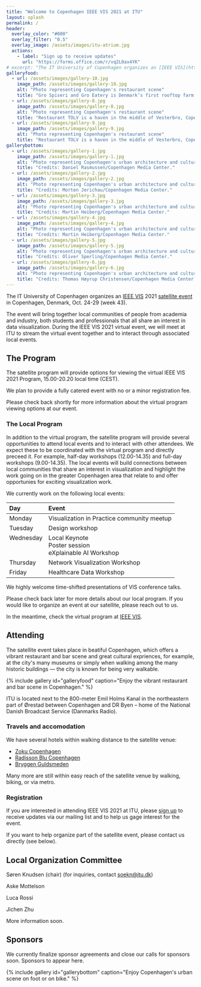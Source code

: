 ```yaml
---
title: "Welcome to Copenhagen IEEE VIS 2021 at ITU"
layout: splash
permalink: /
header:
  overlay_color: "#000"
  overlay_filter: "0.5"
  overlay_image: /assets/images/itu-atrium.jpg
  actions:
    - label: "Sign up to receive updates"
      url: "https://forms.office.com/r/vq2L0ax4YK"
# excerpt: "The IT University of Copenhagen organizes an [IEEE VIS](http://ieeevis.org/) 2021 [satellite event](http://ieeevis.org/year/2021/info/call-participation/satellite) in Copenhagen from Oct. 24-29"
galleryfood:
  - url: /assets/images/gallery-10.jpg
    image_path: /assets/images/gallery-10.jpg
    alt: "Photo representing Copenhagen's restaurant scene"
    title: "Gro Spiseri and Gro Eatery is Denmark’s first rooftop farm and restaurant. Credits: Anders Hviid-Haglund/Copenhagen Media Center."
  - url: /assets/images/gallery-8.jpg
    image_path: /assets/images/gallery-8.jpg
    alt: "Photo representing Copenhagen's restaurant scene"
    title: "Restaurant TOLV is a haven in the middle of Vesterbro, Copenhagen. Credits: Daniel Rasmussen/Copenhagen Media Center."
  - url: /assets/images/gallery-9.jpg
    image_path: /assets/images/gallery-9.jpg
    alt: "Photo representing Copenhagen's restaurant scene"
    title: "Restaurant TOLV is a haven in the middle of Vesterbro, Copenhagen. Credits: Daniel Rasmussen/Copenhagen Media Center."
gallerybottom:
  - url: /assets/images/gallery-1.jpg
    image_path: /assets/images/gallery-1.jpg
    alt: "Photo representing Copenhagen's urban architecture and culture scene"
    title: "Credits: Daniel Rasmussen/Copenhagen Media Center."
  - url: /assets/images/gallery-2.jpg
    image_path: /assets/images/gallery-2.jpg
    alt: "Photo representing Copenhagen's urban architecture and culture scene"
    title: "Credits: Morten Jerichau/Copenhagen Media Center."
  - url: /assets/images/gallery-3.jpg
    image_path: /assets/images/gallery-3.jpg
    alt: "Photo representing Copenhagen's urban architecture and culture scene"
    title: "Credits: Martin Heiberg/Copenhagen Media Center."
  - url: /assets/images/gallery-4.jpg
    image_path: /assets/images/gallery-4.jpg
    alt: "Photo representing Copenhagen's urban architecture and culture scene"
    title: "Credits: Martin Heiberg/Copenhagen Media Center."
  - url: /assets/images/gallery-5.jpg
    image_path: /assets/images/gallery-5.jpg
    alt: "Photo representing Copenhagen's urban architecture and culture scene"
    title: "Credits: Oliver Sperling/Copenhagen Media Center."
  - url: /assets/images/gallery-6.jpg
    image_path: /assets/images/gallery-6.jpg
    alt: "Photo representing Copenhagen's urban architecture and culture scene"
    title: "Credits: Thomas Høyrup Christensen/Copenhagen Media Center."
---
```

The IT University of Copenhagen organizes an [IEEE VIS](http://ieeevis.org/) 2021 [satellite event](http://ieeevis.org/year/2021/info/call-participation/satellite) in Copenhagen, Denmark, Oct. 24-29 (week 43).

The event will bring together local communities of people from academia and industry, both students and professionals that all share an interest in data visualization. During the IEEE VIS 2021 virtual event, we will meet at ITU to stream the virtual event together and to interact through associated local events.

## The Program

The satellite program will provide options for viewing the virtual IEEE VIS 2021 Program, 15.00-20.20 local time (CEST). 

We plan to provide a fully catered event with no or a minor registration fee.

Please check back shortly for more information about the virtual program viewing options at our event.

### The Local Program

In addition to the virtual program, the satellite program will provide several opportunities to attend local events and to interact with other attendees. We expect these to be coordinated with the virtual program and directly preceed it. For example, half-day workshops (12.00-14.35) and full-day workshops (9.00-14.35). The local events will build connections between local communities that share an interest in visualization and highlight the work going on in the greater Copenhagen area that relate to and offer opportunies for exciting visualization work.

We currently work on the following local events:

| Day | Event |
|:---- |:------ |
| Monday | Visualization in Practice community meetup |
| Tuesday | Design workshop |
| Wednesday <br> &nbsp; <br> &nbsp;| Local Keynote <br> Poster session <br> eXplainable AI Workshop |
| Thursday | Network Visualization Workshop |
| Friday | Healthcare Data Workshop|

We highly welcome time-shifted presentations of VIS conference talks.

Please check back later for more details about our local program. If you would like to organize an event at our satellite, please reach out to us. 

In the meantime, check the virtual program at [IEEE VIS](http://ieeevis.org/).

## Attending

The satellite event takes place in beatiful Copenhagen, which offers a vibrant restaurant and bar scene and great cultural expriences, for example, at the city's many museums or simply when walking among the many historic buildings — the city is known for being very walkable. 

{% include gallery id="galleryfood" caption="Enjoy the vibrant restaurant and bar scene in Copenhagen." %}

ITU is located next to the 800-meter Emil Holms Kanal in the northeastern part of Ørestad between Copenhagen and DR Byen – home of the National Danish Broadcast Service (Danmarks Radio).

### Travels and accomodation

We have several hotels within walking distance to the satellite venue:

* [Zoku Copenhagen](https://livezoku.com/copenhagen/)
* [Radisson Blu Copenhagen](https://www.radissonhotels.com/en-us/hotels/radisson-blu-copenhagen-scandinavia)
* [Bryggen Guldsmeden](https://guldsmedenhotels.com/bryggen/)

Many more are still within easy reach of the satellite venue by walking, biking, or via metro.

### Registration

If you are interested in attending IEEE VIS 2021 at ITU, please [sign up](https://forms.office.com/r/vq2L0ax4YK) to receive updates via our mailing list and to help us gage interest for the event.

If you want to help organize part of the satellite event, please contact us directly (see below).

## Local Organization Committee

Søren Knudsen (chair) (for inquiries, contact [soekn@itu.dk](mailto:soekn@itu.dk?subject=IEEEVIS%2021%20Copenhagen%20Satellite%20event%20at%20ITU))

Aske Mottelson

Luca Rossi

Jichen Zhu

More information soon.

## Sponsors
We currently finalize sponsor agreements and close our calls for sponsors soon. Sponsors to appear here. 

{% include gallery id="gallerybottom" caption="Enjoy Copenhagen's urban scene on foot or on bike." %}
